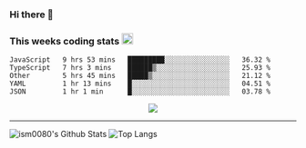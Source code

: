 ### Hi there 👋

<!--START_SECTION:giphy-->
<!--END_SECTION:giphy-->

### This weeks coding stats <img src="https://media1.giphy.com/media/LmNwrBhejkK9EFP504/giphy.gif?cid=ecf05e4723nsktnyyj53u162g7cy5rjqfg6gz06kxdg5y55g&rid=giphy.gif" width="20" height="20" />
<!--START_SECTION:waka-->
```text
JavaScript   9 hrs 53 mins   █████████░░░░░░░░░░░░░░░░   36.32 % 
TypeScript   7 hrs 3 mins    ██████▒░░░░░░░░░░░░░░░░░░   25.93 % 
Other        5 hrs 45 mins   █████▒░░░░░░░░░░░░░░░░░░░   21.12 % 
YAML         1 hr 13 mins    █░░░░░░░░░░░░░░░░░░░░░░░░   04.51 % 
JSON         1 hr 1 min      █░░░░░░░░░░░░░░░░░░░░░░░░   03.78 % 
```
<!--END_SECTION:waka-->

<!--START_SECTION:comicstrip-->
<p align="center">
 <a href="https://xkcd.com/">
 <img src="https://imgs.xkcd.com/comics/recreate_the_conditions.png" />
</a>
</p>
<!--END_SECTION:comicstrip-->

---

![ism0080's Github Stats](https://github-readme-stats.vercel.app/api?username=ism0080&show_icons=true%hide_border=true&hide=issues)
![Top Langs](https://github-readme-stats.vercel.app/api/top-langs/?username=ism0080&layout=compact)

<!--
**ism0080/ism0080** is a ✨ _special_ ✨ repository because its `README.md` (this file) appears on your GitHub profile.

Here are some ideas to get you started:

- 🔭 I’m currently working on ...
- 🌱 I’m currently learning ...
- 👯 I’m looking to collaborate on ...
- 🤔 I’m looking for help with ...
- 💬 Ask me about ...
- 📫 How to reach me: ...
- 😄 Pronouns: ...
- ⚡ Fun fact: ...
-->
